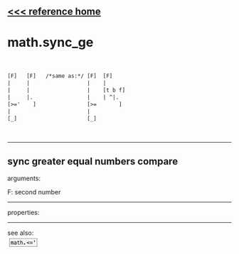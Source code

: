 [<<< reference home](ceammc_lib.md)
---

# math.sync_ge

```


[F]   [F]   /*same as:*/ [F]  [F]
|     |                  |    |
|     |                  |    [t b f]
|     |.                 |    | ^|.
[>='    ]                [>=       ]
|                        |
[_]                      [_]

            
```
---
sync greater equal numbers compare
---
arguments:

F: second number<br>

---
properties:


---
see also:<br>
[![math.&lt;=&#39;](img/object_math.&lt;=&#39;.png)](math.<='.md)
